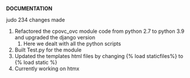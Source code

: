 **DOCUMENTATION**

judo 234
changes made
  1. Refactored the cpovc_ovc module code from python 2.7 to python 3.9 and upgraded the django version
      1. Here we dealt with all the python scripts
  3. Built Test.py for the module
  4. Updated the templates html files by changing {% load staticfiles%} to {% load static %}
  5. Currently working on htmx

